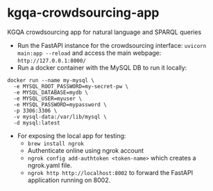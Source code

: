 # kgqa-crowdsourcing-app
KGQA crowdsourcing app for natural language and SPARQL queries

- Run the FastAPI instance for the crowdsourcing interface: `uvicorn main:app --reload` and access the main webpage: `http://127.0.0.1:8000/`
- Run a docker container with the MySQL DB to run it locally:
```
docker run --name my-mysql \
  -e MYSQL_ROOT_PASSWORD=my-secret-pw \
  -e MYSQL_DATABASE=mydb \
  -e MYSQL_USER=myuser \
  -e MYSQL_PASSWORD=mypassword \
  -p 3306:3306 \
  -v mysql-data:/var/lib/mysql \
  -d mysql:latest
```

- For exposing the local app for testing:
  - `brew install ngrok`
  - Authenticate online using ngrok account
  - `ngrok config add-authtoken <token-name>` which creates a ngrok.yaml file.
  - `ngrok http http://localhost:8002` to forward the FastAPI application running on 8002.

